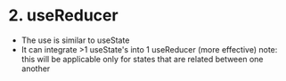 # 2. useReducer
- The use is similar to useState
- It can integrate >1 useState's into 1 useReducer (more effective)
note: this will be applicable only for states that are related between one another